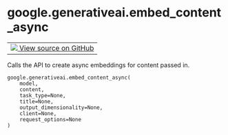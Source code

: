 
# google.generativeai.embed_content_async

<!-- Insert buttons and diff -->

<table class="tfo-notebook-buttons tfo-api nocontent">
<td>
  <a target="_blank" href="https://github.com/google/generative-ai-python/blob/master/google/generativeai/embedding.py#L246-L312">
    <img src="https://www.tensorflow.org/images/GitHub-Mark-32px.png" />
    View source on GitHub
  </a>
</td>
</table>



Calls the API to create async embeddings for content passed in.


<pre class="devsite-click-to-copy prettyprint lang-py tfo-signature-link">
<code>google.generativeai.embed_content_async(
    model,
    content,
    task_type=None,
    title=None,
    output_dimensionality=None,
    client=None,
    request_options=None
)
</code></pre>



<!-- Placeholder for "Used in" -->
